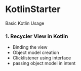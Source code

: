 # KotlinStarter
Basic Kotlin Usage

### 1. Recycler View in Kotlin
  - Binding the view
  - Object model creation
  - Clicklistener using interface
  - passing object model in intent
